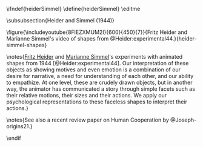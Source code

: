 \ifndef{heiderSimmel}
\define{heiderSimmel}
\editme

\subsubsection{Heider and Simmel (1944)}

\figure{\includeyoutube{8FIEZXMUM2I}{600}{450}{7}}{Fritz Heider and Marianne Simmel's video of shapes from @Heider:experimental44.}{heider-simmel-shapes}

\notes{[Fritz Heider](https://en.wikipedia.org/wiki/Fritz_Heider) and [Marianne Simmel](https://en.wikipedia.org/wiki/Marianne_Simmel)'s experiments with animated shapes from 1944 [@Heider:experimental44]. Our interpretation of these objects as showing motives and even emotion is a combination of our desire for narrative, a need for understanding of each other, and our ability to empathize. At one level, these are crudely drawn objects, but in another way, the animator has communicated a story through simple facets such as their relative motions, their sizes and their actions. We apply our psychological representations to these faceless shapes to interpret their actions.}

\notes{See also a recent review paper on Human Cooperation by @Joseph-origins21.}

\endif
